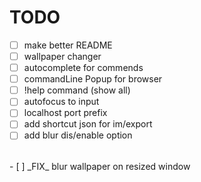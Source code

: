 # TODO

- [ ] make better README
- [ ] wallpaper changer
- [ ] autocomplete for commends
- [ ] commandLine Popup for browser
- [ ] !help command (show all)
- [ ] autofocus to input
- [ ] localhost port prefix
- [ ] add shortcut json for im/export
- [ ] add blur dis/enable option
<br>
- [ ] _FIX_ blur wallpaper on resized window
